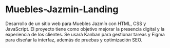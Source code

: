 # Muebles-Jazmin-Landing
Desarrollo de un sitio web para Muebles Jazmín con HTML, CSS y JavaScript. El proyecto tiene como objetivo mejorar la presencia digital y la experiencia de los clientes. Se usará Kanban para gestionar tareas y Figma para diseñar la interfaz, además de pruebas y optimización SEO.
